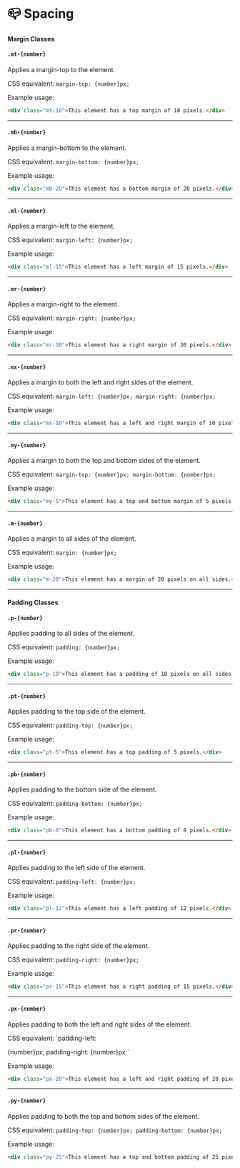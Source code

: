 # 📪 Spacing

#### Margin Classes

#### **`.mt-{number}`**

Applies a margin-top to the element.

CSS equivalent: `margin-top: {number}px;`

Example usage:

```html
<div class="mt-10">This element has a top margin of 10 pixels.</div>
```

---

#### **`.mb-{number}`**

Applies a margin-bottom to the element.

CSS equivalent: `margin-bottom: {number}px;`

Example usage:

```html
<div class="mb-20">This element has a bottom margin of 20 pixels.</div>
```

---

#### **`.ml-{number}`**

Applies a margin-left to the element.

CSS equivalent: `margin-left: {number}px;`

Example usage:

```html
<div class="ml-15">This element has a left margin of 15 pixels.</div>
```

---

#### **`.mr-{number}`**

Applies a margin-right to the element.

CSS equivalent: `margin-right: {number}px;`

Example usage:

```html
<div class="mr-30">This element has a right margin of 30 pixels.</div>
```

---

#### **`.mx-{number}`**

Applies a margin to both the left and right sides of the element.

CSS equivalent: `margin-left: {number}px; margin-right: {number}px;`

Example usage:

```html
<div class="mx-10">This element has a left and right margin of 10 pixels.</div>
```

---

#### **`.my-{number}`**

Applies a margin to both the top and bottom sides of the element.

CSS equivalent: `margin-top: {number}px; margin-bottom: {number}px;`

Example usage:

```html
<div class="my-5">This element has a top and bottom margin of 5 pixels.</div>
```

---

#### **`.m-{number}`**

Applies a margin to all sides of the element.

CSS equivalent: `margin: {number}px;`

Example usage:

```html
<div class="m-20">This element has a margin of 20 pixels on all sides.</div>
```

---

#### Padding Classes

#### **`.p-{number}`**

Applies padding to all sides of the element.

CSS equivalent: `padding: {number}px;`

Example usage:

```html
<div class="p-10">This element has a padding of 10 pixels on all sides.</div>
```

---

#### **`.pt-{number}`**

Applies padding to the top side of the element.

CSS equivalent: `padding-top: {number}px;`

Example usage:

```html
<div class="pt-5">This element has a top padding of 5 pixels.</div>
```

---

#### **`.pb-{number}`**

Applies padding to the bottom side of the element.

CSS equivalent: `padding-bottom: {number}px;`

Example usage:

```html
<div class="pb-8">This element has a bottom padding of 8 pixels.</div>
```

---

#### **`.pl-{number}`**

Applies padding to the left side of the element.

CSS equivalent: `padding-left: {number}px;`

Example usage:

```html
<div class="pl-12">This element has a left padding of 12 pixels.</div>
```

---

#### **`.pr-{number}`**

Applies padding to the right side of the element.

CSS equivalent: `padding-right: {number}px;`

Example usage:

```html
<div class="pr-15">This element has a right padding of 15 pixels.</div>
```

---

#### **`.px-{number}`**

Applies padding to both the left and right sides of the element.

CSS equivalent: \`padding-left:

{number}px; padding-right: {number}px;\`

Example usage:

```html
<div class="px-20">This element has a left and right padding of 20 pixels.</div>
```

---

#### **`.py-{number}`**

Applies padding to both the top and bottom sides of the element.

CSS equivalent: `padding-top: {number}px; padding-bottom: {number}px;`

Example usage:

```html
<div class="py-25">This element has a top and bottom padding of 25 pixels.</div>
```